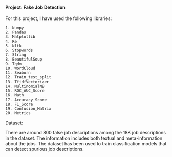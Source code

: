 #### Project: Fake Job Detection

For this project, I have used the following libraries:

	1. Numpy
	2. Pandas
	3. Matplotlib
	4. Re
	5. Nltk
	6. Stopwords
	7. String
	8. BeautifulSoup
	9. Tqdm
	10. WordCloud
	11. Seaborn
	12. Train_test_split
	13. TfidfVectorizer
	14. MultinomialNB
	15. ROC_AUC_Score
	16. Math
	17. Accuracy_Score
	18. F1_Score
	19. Confusion_Matrix
	20. Metrics

Dataset: <br>

There are around 800 false job descriptions among the 18K job descriptions in the dataset. The information includes both textual and meta-information about the jobs. The dataset has been used to train classification models that can detect spurious job descriptions.